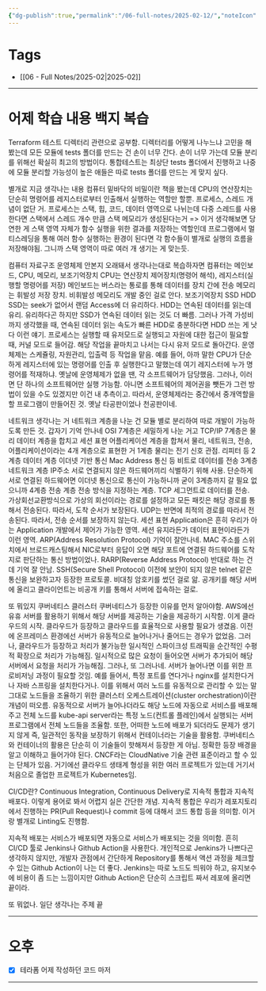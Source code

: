 ```yaml
---
{"dg-publish":true,"permalink":"/06-full-notes/2025-02-12/","noteIcon":""}
---
```


# Tags
- [[06 - Full Notes/2025-02\|2025-02]]
---
# 어제 학습 내용 백지 복습
Terraform 테스트 디렉터리 관련으로 공부함.
디렉터리를 어떻게 나누느냐 고민을 해봤는데 모든 모듈에 tests 폴더를 만드는 건 손이 너무 간다. 손이 너무 가는데 모듈 분리를 위해선 확실히 최고의 방법이다.
통합테스트는 최상단 tests 폴더에서 진행하고 나중에 모듈 분리할 가능성이 높은 애들은 따로 tests 폴더를 만드는 게 맞지 싶다.

별개로 지금 생각나는 내용
컴퓨터 밑바닥의 비밀이란 책을 봤는데 CPU의 연산장치는 단순히 명령어를 레지스터로부터 인출해서 실행하는 역할만 할뿐. 프로세스, 스레드 개념이 없단 거.
프로세스는 스택, 힙, 코드, 데이터 영역으로 나뉘는데 다중 스레드를 사용한다면 스택에서 스레드 개수 만큼 스택 메모리가 생성된다는거 => 이거 생각해보면 당연한 게 스택 영역 자체가 함수 실행을 위한 결과를 저장하는 역할인데 프로그램에서 멀티스레딩을 통해 여러 함수 실행하는 환경이 된다면 각 함수들이 별개로 실행의 흐름을 저장해야됨. 그니까 스택 영역이 따로 여러 개 생기는 게 맞는듯.

컴퓨터 자료구조 운영체제 안본지 오래돼서 생각나는대로 복습하자면
컴퓨터는 메인보드, CPU, 메모리, 보조기억장치
CPU는 연산장치 제어장치(명령어 해석), 레지스터(실행할 명령어를 저장)
메인보드는 버스라는 통로를 통해 데이터를 장치 간에 전송
메모리는 휘발성 저장 장치. 비휘발성 메모리도 개발 중인 걸로 안다.
보조기억장치 SSD HDD SSD는 seek가 없어서 랜덤 Access에 더 유리하다. HDD는 연속된 데이터를 읽는데 유리. 유리하다곤 하지만 SSD가 연속된 데이터 읽는 것도 더 빠름. 그러나 가격 가성비까지 생각했을 때, 연속된 데이터 읽는 속도가 빠른 HDD로 충분하다면 HDD 쓰는 게 낫다 이런 얘기.
프로세스는 실행할 때 유저모드로 실행되고 자원에 대한 접근이 필요할 때, 커널 모드로 들어감. 해당 작업을 끝마치고 나서는 다시 유저 모드로 돌아간다.
운영체제는 스케쥴링, 자원관리, 입출력 등 작업을 맡음.
예를 들어, 아까 말한 CPU가 단순하게 레지스터에 있는 명령어를 인출 후 실행한다고 말했는데 여기 레지스터에 누가 명령어를 적재하냐. 옛날에 운영체제가 없을 땐, 각 소프트웨어가 담당했음. 그러나, 이러면 단 하나의 소프트웨어만 실행 가능함. 아니면 소프트웨어의 제어권을 뺏든가 그런 방법이 있을 수도 있겠지만 이건 내 추측이고.
따라서, 운영체제라는 중간에서 중개역할을 할 프로그램이 만들어진 것.
옛날 타공판이었나 천공판이네.

네트워크 생각나는 거
네트워크 계층을 나눈 건 모듈 별로 분리하여 따로 개발이 가능하도록 만든 것.
갑자기 기억 안나네 OSI 7계층은 세밀하게 나눈 거고 TCP/IP 7계층은 물리 데이터 계층을 합치고 세션 표현 어플리케이션 계층을 합쳐서 물리, 네트워크, 전송, 어플리케이션이라는 4개 계층으로 표현한 거
1계층 물리는 전기 신호 관점. 리피터 등 
2계층 데이터 계층 이더넷 기반 통신 Mac Address 통신 등 비트로 데이터를 전송
3계층 네트워크 계층 IP주소 서로 연결되지 않은 하드웨어끼리 식별하기 위해 사용.
단순하게 서로 연결된 하드웨어면 이더넷 통신으로 통신이 가능하니까 굳이 3계층까지 갈 필요 없으니까
4계층 전송 계층 전송 방식을 지정하는 계층. TCP 세그먼트로 데이터를 전송. 가상회선교환방식으로 가상의 회선이라는 경로를 설정하고 모든 패킷은 해당 경로를 통해서 전송된다. 따라서, 도착 순서가 보장된다.
UDP는 반면에 최적의 경로를 따라서 전송된다. 따라서, 전송 순서를 보장하지 않는다.
세션 표현 Application은 흔히 우리가 아는 Application 개발에서 제어가 가능한 영역. 세션 유지라든가 데이터 표현이라든가 이런 영역.
ARP(Address Resolution Protocol)
기억이 잘안나네. MAC 주소를 스위치에서 브로드캐스팅해서 NIC로부터 응답이 오면 해당 포트에 연결된 하드웨어를 도착지로 판단하는 통신 방법이었나.
RARP(Reverse Address Protocol)
반대로 하는 건데 기억 잘 안남.
SSH(Secure Shell Protocol)
이전에 보안이 되지 않은 telnet 같은 통신을 보완하고자 등장한 프로토콜.
비대칭 암호키를 썼던 걸로 앎. 공개키를 해당 서버에 올리고 클라이언트는 비공개 키를 통해서 서버에 접속하는 걸로.

또 뭐있지
쿠버네티스 클러스터
쿠버네티스가 등장한 이유를 먼저 알아야함.
AWS에선 유휴 서버를 활용하기 위해서 해당 서버를 제공하는 기술을 제공하기 시작함. 이게 클라우드의 시작.
클라우드가 등장하고 클라우드를 효율적으로 사용할 필요가 생겼음.
이전에 온프레미스 환경에선 서버가 유동적으로 늘어나거나 줄어드는 경우가 없었음.
그러나, 클라우드가 등장하고 처리가 불가능한 일시적인 스파이크성 트래픽을 순간적인 수평적 확장으로 처리가 가능해짐. 일시적으로 많은 요청이 들어오면 서버가 추가되어 해당 서버에서 요청을 처리가 가능해짐.
그러나, 또 그러나네. 서버가 늘어나면 이를 위한 프로비저닝 과정이 필요할 것임. 예를 들어서, 특정 포트를 연다거나 nginx를 설치한다거나 자바 스프링을 설치한다거나.
이를 위해서 여러 노드를 유동적으로 관리할 수 있는 말 그대로 노드들을 조율하기 위한 클러스터 오케스트레이션(cluster orchestration)이란 개념이 떠오름.
유동적으로 서버가 늘어나더라도 해당 노드에 자동으로 서비스를 배포해주고 전체 노드를 kube-api server라는 특정 노드(컨트롤 플레인)에서 실행되는 서버 프로그램에서 전체 노드들을 조율함.
또한, 어떠한 노드에 배포가 되더라도 문제가 생기지 않게 즉, 일관적인 동작을 보장하기 위해서 컨테이너라는 기술을 활용함. 
쿠버네티스와 컨테이너의 활용은 단순히 이 기술들이 핫해져서 등장한 게 아님. 정확한 등장 배경을 알고 이해하고 들어가야 된다.
CNCF라는 CloudNative 기술 관련 표준이라고 할 수 있는 단체가 있음. 거기에선 클라우드 생태계 형성을 위한 여러 프로젝트가 있는데 거기서 처음으로 졸업한 프로젝트가 Kubernetes임.

CI/CD란?
Continuous Integration, Continuous Delivery로 지속적 통합과 지속적 배포다.
이렇게 용어로 봐서 어렵지 실은 간단한 개념.
지속적 통합은 우리가 레포지토리에서 진행하는 PR(Pull Request)나 commit 등에 대해서 코드 통합 등을 의미함. 
이거랑 별개로 Linting도 진행함.

지속적 배포는 서비스가 배포되면 자동으로 서비스가 배포되는 것을 의미함.
흔히 CI/CD 툴로 Jenkins나 Github Action을 사용한다.
개인적으로 Jenkins가 나쁘다곤 생각하지 않지만, 개발자 관점에서 간단하게 Repository를 통해서 액션 과정을 체크할 수 있는 Github Action이 나는 더 좋다.
Jenkins는 따로 노드도 띄워야 하고, 유지보수에 비용이 좀 드는 느낌이지만 Github Action은 단순히 스크립트 짜서 레포에 올리면 끝이라.

또 뭐없나. 일단 생각나는 주제 끝

---
# 오후
- [x] 테라폼 어제 작성하던 코드 마저
---